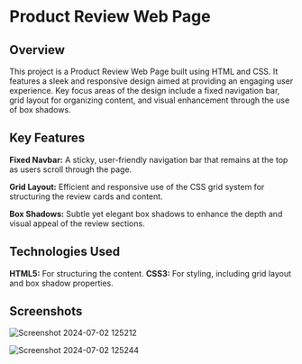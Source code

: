 # Product Review Web Page
## Overview
This project is a Product Review Web Page built using HTML and CSS. It features a sleek and responsive design aimed at providing an engaging user experience. Key focus areas of the design include a fixed navigation bar, grid layout for organizing content, and visual enhancement through the use of box shadows.

## Key Features
**Fixed Navbar:** A sticky, user-friendly navigation bar that remains at the top as users scroll through the page.

**Grid Layout:** Efficient and responsive use of the CSS grid system for structuring the review cards and content.

**Box Shadows:** Subtle yet elegant box shadows to enhance the depth and visual appeal of the review sections.

## Technologies Used
**HTML5:** For structuring the content.
**CSS3:** For styling, including grid layout and box shadow properties.

## Screenshots
![Screenshot 2024-07-02 125212](https://github.com/user-attachments/assets/81fe7f52-2254-41c8-9f3e-efb96f857d82)

![Screenshot 2024-07-02 125244](https://github.com/user-attachments/assets/bc53c0df-9b44-4025-b55f-f00fce06ef0e)
